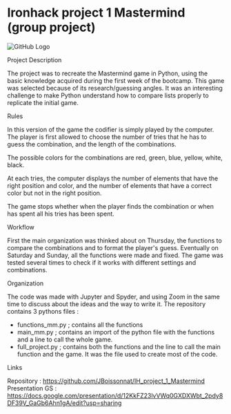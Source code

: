 # Ironhack project 1 Mastermind (group project)

![GitHub Logo](https://images-na.ssl-images-amazon.com/images/I/61QcYsfzQkL._AC_SY355_.jpg)

Project Description

The project was to recreate the Mastermind game in Python, using the basic knowledge
acquired during the first week of the bootcamp. This game was selected because of its
research/guessing angles. It was an interesting challenge to make Python understand how
to compare lists properly to replicate the initial game.

Rules

In this version of the game the codifier is simply played by the computer. The player is 
first allowed to choose the number of tries that he has to guess the combination, and 
the length of the combinations.

The possible colors for the combinations are red, green, blue, yellow, white, black.

At each tries, the computer displays the number of elements that have the right position
and color, and the number of elements that have a correct color but not in the right
position.

The game stops whether when the player finds the combination or when has spent all his
tries has been spent.

Workflow

First the main organization was thinked about on Thursday, the functions to compare the
combinations and to format the player's guess. Eventually on Saturday and Sunday, all
the functions were made and fixed. The game was tested several times to check if it
works with different settings and combinations.

Organization

The code was made with Jupyter and Spyder, and using Zoom in the same time to discuss
about the ideas and the way to write it. The repository contains 3 pythons files :
- functions_mm.py ; contains all the functions
- main_mm.py ; contains an import of the python file with the functions and a line to 
call the whole game.
- full_project.py ; contains both the functions and the line to call the main function
and the game. It was the file used to create most of the code.

Links

Repository : https://github.com/JBoissonnat/IH_project_1_Mastermind
Presentation GS : https://docs.google.com/presentation/d/12KkFZ23lvVWq0GXDXWbt_2pdy8DF39V_GaGb6Ahn1gA/edit?usp=sharing

